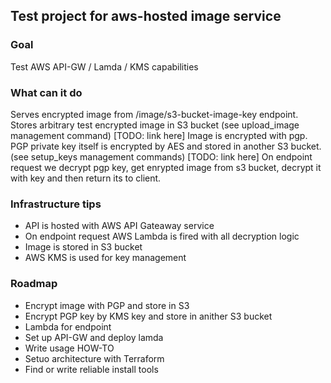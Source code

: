 ## Test project for aws-hosted image service

### Goal
Test AWS API-GW / Lamda / KMS capabilities

### What can it do
Serves encrypted image from /image/s3-bucket-image-key endpoint.
Stores arbitrary test encrypted image in S3 bucket (see upload_image management command) [TODO: link here]
Image is encrypted with pgp. PGP private key itself is encrypted by AES and stored in another S3 bucket. (see setup_keys management commands) [TODO: link here]
On endpoint request we decrypt pgp key, get enrypted image from s3 bucket, decrypt it with key and then return its to client.

### Infrastructure tips
- API is hosted with AWS API Gateaway service
- On endpoint request AWS Lambda is fired with all decryption logic
- Image is stored in S3 bucket
- AWS KMS is used for key management

### Roadmap
- Encrypt image with PGP and store in S3
- Encrypt PGP key by KMS key and store in anither S3 bucket
- Lambda for endpoint 
- Set up API-GW and deploy lamda
- Write usage HOW-TO
- Setuo architecture with Terraform
- Find or write reliable install tools
